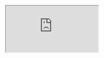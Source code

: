 <iframe src="https://youtube.com/embed/ODGyJQX8AGA">
  
 
[Final File](html/final - Police Militarization Midterm.html)  
[Messy File](html/messy - Police Militarization Midterm.html)
